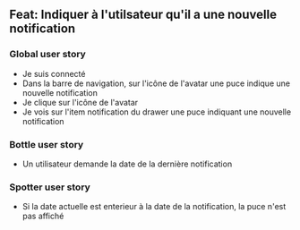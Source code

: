 ## Feat: Indiquer à l'utilsateur qu'il a une nouvelle notification

### Global user story

- Je suis connecté
- Dans la barre de navigation, sur l'icône de l'avatar une puce indique une nouvelle notification
- Je clique sur l'icône de l'avatar
- Je vois sur l'item notification du drawer une puce indiquant une nouvelle notification

### Bottle user story

- Un utilisateur demande la date de la dernière notification

### Spotter user story

- Si la date actuelle est enterieur à la date de la notification, la puce n'est pas affiché
